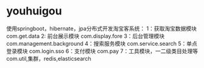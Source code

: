 # youhuigou
使用springboot，hibernate，jpa分布式开发淘宝客系统：
1：获取淘宝数据模块 com.get.data
2: 前台展示模块  com.display.fore
3：后台管理模块  com.management.background
4：搜索服务模块  com.service.search
5：单点登录模块  com.login.sso
6：支付模块      com.pay
7：工具模块，一二级类目处理等 com.util,集群，redis,elasticsearch